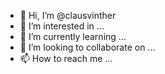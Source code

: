 - 👋 Hi, I’m @clausvinther
- 👀 I’m interested in ...
- 🌱 I’m currently learning ...
- 💞️ I’m looking to collaborate on ...
- 📫 How to reach me ...

<!---
clausvinther/clausvinther is a ✨ special ✨ repository because its `README.md` (this file) appears on your GitHub profile.
You can click the Preview link to take a look at your changes.
--->

